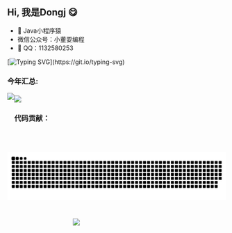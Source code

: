 ## Hi, 我是Dongj 😋

- 🧑‍ Java小程序猿
-  微信公众号：小董耍编程
- 💬 QQ：1132580253

<!--   介绍 -->    
[![Typing SVG](https://readme-typing-svg.herokuapp.com?color=%2336BCF7&center=true&vCenter=true&width=600&lines=Hi+there+👋,+I+am+Dongjgg;+Welcome+to+My+Profile!;Over+2+years+of+programming+experience;Always+learning+new+things+;Machine+learning+enthusiast+;)](https://git.io/typing-svg)


### 今年汇总:
<img align="left" height="137px" src="https://github-readme-stats.vercel.app/api?username=Dongjgg&hide_title=true&hide_border=true&show_icons=true&include_all_commits=true&line_height=21&bg_color=0,EC6C6C,FFD479,FFFC79,73FA79&theme=graywhite&locale=cn"/>
<img align="middle" height="137px" src="https://github-readme-stats.vercel.app/api/top-langs/?username=Dongjgg&hide_title=true&hide_border=true&layout=compact&bg_color=0,73FA79,73FDFF,D783FF&theme=graywhite&locale=cn"/>


### 代码贡献：
<picture>
  <source media="(prefers-color-scheme: dark)" srcset="https://raw.githubusercontent.com/Dongjgg/Dongjgg/output/github-contribution-grid-snake-dark.svg">
  <source media="(prefers-color-scheme: light)" srcset="https://raw.githubusercontent.com/Dongjgg/Dongjgg/output/github-contribution-grid-snake.svg">
  <img alt="github contribution grid snake animation" src="https://raw.githubusercontent.com/Dongjgg/Dongjgg/output/github-contribution-grid-snake.svg">
</picture>

<img hspace="30%" vspace="5%"  src="https://count.getloli.com/get/@Dongjgg.github.readme"></img>
 
</p>

